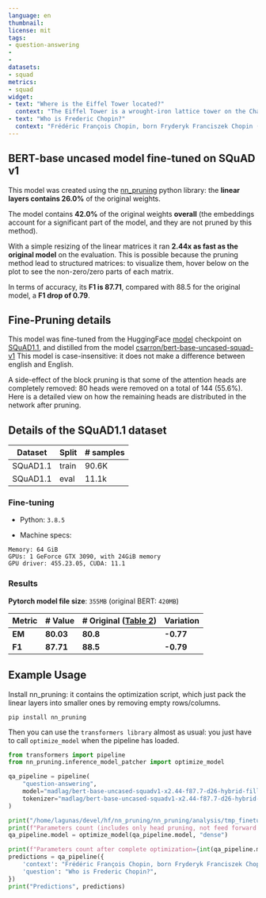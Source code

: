 ```yaml
---
language: en
thumbnail:
license: mit
tags:
- question-answering
- 
- 
datasets:
- squad
metrics:
- squad
widget:
- text: "Where is the Eiffel Tower located?"
  context: "The Eiffel Tower is a wrought-iron lattice tower on the Champ de Mars in Paris, France. It is named after the engineer Gustave Eiffel, whose company designed and built the tower."
- text: "Who is Frederic Chopin?"
  context: "Frédéric François Chopin, born Fryderyk Franciszek Chopin (1 March 1810 – 17 October 1849), was a Polish composer and virtuoso pianist of the Romantic era who wrote primarily for solo piano."
---
```


## BERT-base uncased model fine-tuned on SQuAD v1

This model was created using the [nn_pruning](https://github.com/huggingface/nn_pruning) python library: the **linear layers contains 26.0%** of the original  weights.



The model contains **42.0%** of the original weights **overall** (the embeddings account for a significant part of the model, and they are not pruned by this method).

With a simple resizing of the linear matrices it ran **2.44x as fast as the original model** on the evaluation.
This is possible because the pruning method lead to structured matrices: to visualize them, hover below on the plot to see the non-zero/zero parts of each matrix.

<div class="graph"><script src="/madlag/bert-base-uncased-squadv1-x2.44-f87.7-d26-hybrid-filled-v1/raw/main/model_card/density_info.js" id="d5d1b3e9-73f5-4cfc-8e33-3745054bc7d0"></script></div>

In terms of accuracy, its **F1 is 87.71**, compared with 88.5 for the original model, a **F1 drop of 0.79**.

## Fine-Pruning details
This model was fine-tuned from the HuggingFace [model](https://huggingface.co//home/lagunas/devel/hf/nn_pruning/nn_pruning/analysis/tmp_finetune) checkpoint on [SQuAD1.1](https://rajpurkar.github.io/SQuAD-explorer), and distilled from the model [csarron/bert-base-uncased-squad-v1](https://huggingface.co/csarron/bert-base-uncased-squad-v1)
This model is case-insensitive: it does not make a difference between english and English.

A side-effect of the block pruning is that some of the attention heads are completely removed: 80 heads were removed on a total of 144 (55.6%).
Here is a detailed view on how the remaining heads are distributed in the network after pruning.
<div class="graph"><script src="/madlag/bert-base-uncased-squadv1-x2.44-f87.7-d26-hybrid-filled-v1/raw/main/model_card/pruning_info.js" id="ccef8803-4310-4434-997e-c9dc158cabdb"></script></div>

## Details of the SQuAD1.1 dataset

| Dataset  | Split | # samples |
| -------- | ----- | --------- |
| SQuAD1.1 | train | 90.6K      |
| SQuAD1.1 | eval  | 11.1k     |

### Fine-tuning
- Python: `3.8.5`

- Machine specs:

```CPU: Intel(R) Core(TM) i7-6700K CPU
Memory: 64 GiB
GPUs: 1 GeForce GTX 3090, with 24GiB memory
GPU driver: 455.23.05, CUDA: 11.1
```

### Results

**Pytorch model file size**: `355MB` (original BERT: `420MB`)

| Metric | # Value   | # Original ([Table 2](https://www.aclweb.org/anthology/N19-1423.pdf))| Variation |
| ------ | --------- | --------- | --------- |
| **EM** | **80.03** | **80.8** | **-0.77**|
| **F1** | **87.71** | **88.5** | **-0.79**|

## Example Usage
Install nn_pruning: it contains the optimization script, which just pack the linear layers into smaller ones by removing empty rows/columns.

`pip install nn_pruning`

Then you can use the `transformers library` almost as usual: you just have to call `optimize_model` when the pipeline has loaded.

```python
from transformers import pipeline
from nn_pruning.inference_model_patcher import optimize_model

qa_pipeline = pipeline(
    "question-answering",
    model="madlag/bert-base-uncased-squadv1-x2.44-f87.7-d26-hybrid-filled-v1",
    tokenizer="madlag/bert-base-uncased-squadv1-x2.44-f87.7-d26-hybrid-filled-v1"
)

print("/home/lagunas/devel/hf/nn_pruning/nn_pruning/analysis/tmp_finetune parameters: 189.0M")
print(f"Parameters count (includes only head pruning, not feed forward pruning)={int(qa_pipeline.model.num_parameters() / 1E6)}M")
qa_pipeline.model = optimize_model(qa_pipeline.model, "dense")

print(f"Parameters count after complete optimization={int(qa_pipeline.model.num_parameters() / 1E6)}M")
predictions = qa_pipeline({
    'context': "Frédéric François Chopin, born Fryderyk Franciszek Chopin (1 March 1810 – 17 October 1849), was a Polish composer and virtuoso pianist of the Romantic era who wrote primarily for solo piano.",
    'question': "Who is Frederic Chopin?",
})
print("Predictions", predictions)
```